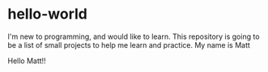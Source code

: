 # hello-world
I'm new to programming, and would like to learn. This repository is going to be a list of small projects to help me learn and practice.
My name is Matt



Hello Matt!!
